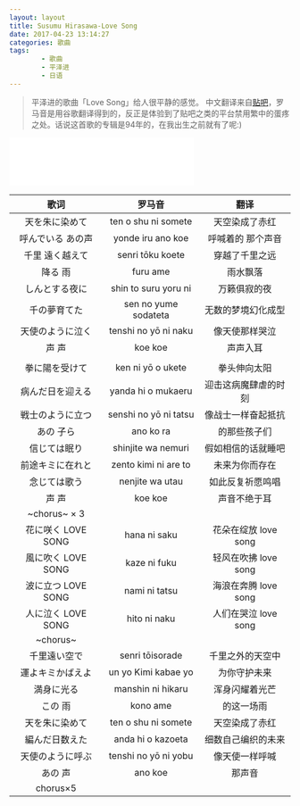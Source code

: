 ```yaml
---
layout: layout
title: Susumu Hirasawa-Love Song
date: 2017-04-23 13:14:27
categories: 歌曲
tags: 
        - 歌曲
        - 平泽进
        - 日语
---
```

> 平泽进的歌曲「Love Song」给人很平静的感觉。
> 中文翻译来自[贴吧](http://tieba.baidu.com/p/574085424)，罗马音是用谷歌翻译得到的，反正是体验到了贴吧之类的平台禁用繁中的蛋疼之处。话说这首歌的专辑是94年的，在我出生之前就有了呢:)

<iframe frameborder="no" border="0" marginwidth="0" marginheight="0" width=330 height=86 src="//music.163.com/outchain/player?type=2&id=22756575&auto=0&height=66"></iframe>

  歌词 | 罗马音 | 翻译                  
:------: | :-------: | :-------: 
天を朱に染めて | ten o shu ni somete | 天空染成了赤红 
呼んでいる あの声| yonde iru ano koe | 呼喊着的 那个声音 
千里 遠く越えて | senri tōku koete | 穿越了千里之远 
降る 雨 | furu ame |雨水飘落 
しんとする夜に | shin to suru yoru ni | 万籁俱寂的夜 
千の夢育てた | sen no yume sodateta | 无数的梦境幻化成型 
天使のように泣く | tenshi no yō ni naku | 像天使那样哭泣 
声 声 | koe koe | 声声入耳 
 | | 
拳に陽を受けて | ken ni yō o ukete | 拳头伸向太阳
病んだ日を迎える | yanda hi o mukaeru | 迎击这病魔肆虐的时刻 
戦士のように立つ | senshi no yō ni tatsu | 像战士一样奋起抵抗 
あの 子ら | ano ko ra |的那些孩子们 
信じては眠り | shinjite wa nemuri | 假如相信的话就睡吧 
前途キミに在れと | zento kimi ni are to | 未来为你而存在 
念じては歌う | nenjite wa utau | 如此反复祈愿鸣唱 
声 声 | koe koe | 声音不绝于耳 
 | ~chorus~ × 3 | 
花に咲く LOVE SONG | hana ni saku | 花朵在绽放 love song 
風に吹く LOVE SONG | kaze ni fuku | 轻风在吹拂 love song 
波に立つ LOVE SONG | nami ni tatsu | 海浪在奔腾 love song 
人に泣く LOVE SONG | hito ni naku | 人们在哭泣 love song 
 | ~chorus~ |
千里遠い空で | senri tōisorade | 千里之外的天空中 
運よキミかばえよ | un yo Kimi kabae yo | 为你守护未来 
満身に光る | manshin ni hikaru | 浑身闪耀着光芒 
この 雨 | kono ame | 的这一场雨 
天を朱に染めて | ten o shu ni somete | 天空染成了赤红 
編んだ日数えた | anda hi o kazoeta | 细数自己编织的未来 
天使のように呼ぶ | tenshi no yō ni yobu | 像天使一样呼喊
あの 声 | ano koe | 那声音
 | chorus×5 | 